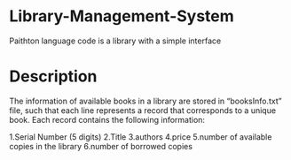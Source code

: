 # Library-Management-System 
Paithton language code is a library with a simple interface

# Description 
The information of available books in a library are stored in “booksInfo.txt” file, such that each 
line represents a record that corresponds to a unique book. Each record contains the following 
information:

 1.Serial Number (5 digits)
 2.Title
 3.authors
 4.price
 5.number of available copies in the library
 6.number of borrowed copies
